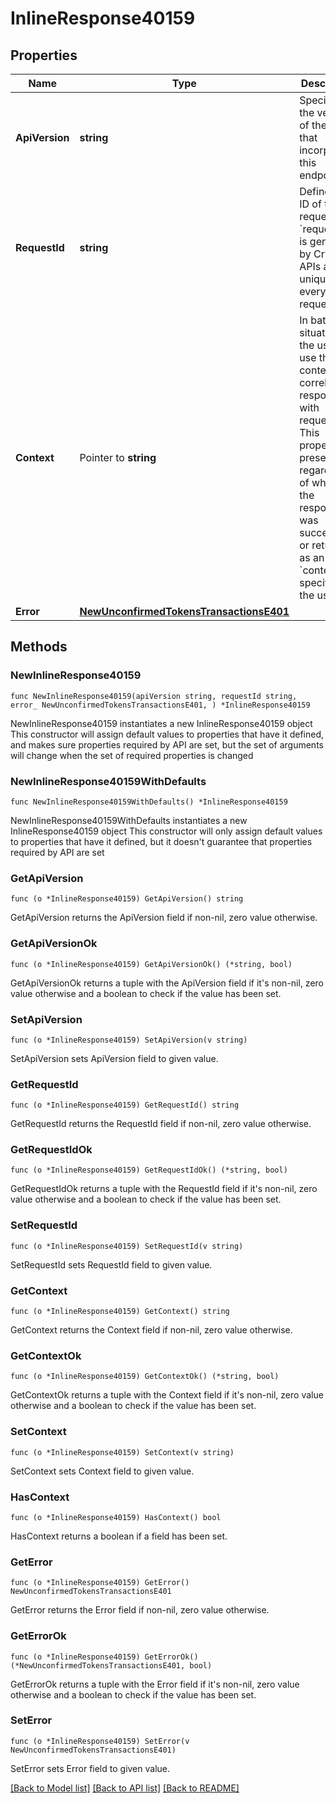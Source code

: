 # InlineResponse40159

## Properties

Name | Type | Description | Notes
------------ | ------------- | ------------- | -------------
**ApiVersion** | **string** | Specifies the version of the API that incorporates this endpoint. | 
**RequestId** | **string** | Defines the ID of the request. The &#x60;requestId&#x60; is generated by Crypto APIs and it&#39;s unique for every request. | 
**Context** | Pointer to **string** | In batch situations the user can use the context to correlate responses with requests. This property is present regardless of whether the response was successful or returned as an error. &#x60;context&#x60; is specified by the user. | [optional] 
**Error** | [**NewUnconfirmedTokensTransactionsE401**](NewUnconfirmedTokensTransactionsE401.md) |  | 

## Methods

### NewInlineResponse40159

`func NewInlineResponse40159(apiVersion string, requestId string, error_ NewUnconfirmedTokensTransactionsE401, ) *InlineResponse40159`

NewInlineResponse40159 instantiates a new InlineResponse40159 object
This constructor will assign default values to properties that have it defined,
and makes sure properties required by API are set, but the set of arguments
will change when the set of required properties is changed

### NewInlineResponse40159WithDefaults

`func NewInlineResponse40159WithDefaults() *InlineResponse40159`

NewInlineResponse40159WithDefaults instantiates a new InlineResponse40159 object
This constructor will only assign default values to properties that have it defined,
but it doesn't guarantee that properties required by API are set

### GetApiVersion

`func (o *InlineResponse40159) GetApiVersion() string`

GetApiVersion returns the ApiVersion field if non-nil, zero value otherwise.

### GetApiVersionOk

`func (o *InlineResponse40159) GetApiVersionOk() (*string, bool)`

GetApiVersionOk returns a tuple with the ApiVersion field if it's non-nil, zero value otherwise
and a boolean to check if the value has been set.

### SetApiVersion

`func (o *InlineResponse40159) SetApiVersion(v string)`

SetApiVersion sets ApiVersion field to given value.


### GetRequestId

`func (o *InlineResponse40159) GetRequestId() string`

GetRequestId returns the RequestId field if non-nil, zero value otherwise.

### GetRequestIdOk

`func (o *InlineResponse40159) GetRequestIdOk() (*string, bool)`

GetRequestIdOk returns a tuple with the RequestId field if it's non-nil, zero value otherwise
and a boolean to check if the value has been set.

### SetRequestId

`func (o *InlineResponse40159) SetRequestId(v string)`

SetRequestId sets RequestId field to given value.


### GetContext

`func (o *InlineResponse40159) GetContext() string`

GetContext returns the Context field if non-nil, zero value otherwise.

### GetContextOk

`func (o *InlineResponse40159) GetContextOk() (*string, bool)`

GetContextOk returns a tuple with the Context field if it's non-nil, zero value otherwise
and a boolean to check if the value has been set.

### SetContext

`func (o *InlineResponse40159) SetContext(v string)`

SetContext sets Context field to given value.

### HasContext

`func (o *InlineResponse40159) HasContext() bool`

HasContext returns a boolean if a field has been set.

### GetError

`func (o *InlineResponse40159) GetError() NewUnconfirmedTokensTransactionsE401`

GetError returns the Error field if non-nil, zero value otherwise.

### GetErrorOk

`func (o *InlineResponse40159) GetErrorOk() (*NewUnconfirmedTokensTransactionsE401, bool)`

GetErrorOk returns a tuple with the Error field if it's non-nil, zero value otherwise
and a boolean to check if the value has been set.

### SetError

`func (o *InlineResponse40159) SetError(v NewUnconfirmedTokensTransactionsE401)`

SetError sets Error field to given value.



[[Back to Model list]](../README.md#documentation-for-models) [[Back to API list]](../README.md#documentation-for-api-endpoints) [[Back to README]](../README.md)


